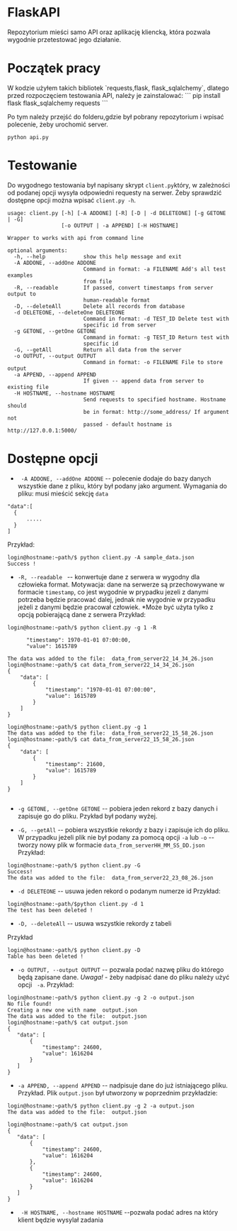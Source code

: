 # FlaskAPI

Repozytorium mieści samo API oraz aplikację kliencką, która pozwala wygodnie przetestować jego działanie.
<h1>Początek pracy</h1>
W kodzie użyłem takich bibliotek `requests,flask, flask_sqlalchemy`, dlatego przed rozpoczęciem testowania API, należy je zainstalować:
```
pip install flask flask_sqlalchemy requests
```

Po tym należy przejść do folderu,gdzie był pobrany repozytorium i wpisać polecenie, żeby urochomić server. 
```
python api.py
```
<h1> Testowanie </h1>

Do wygodnego testowania był napisany skrypt `client.py`który, w zależności od podanej opcji wysyła odpowiedni requesty 
na serwer. 
Żeby sprawdzić dostępne opcji można wpisać `client.py -h`.
```
usage: client.py [-h] [-A ADDONE] [-R] [-D | -d DELETEONE] [-g GETONE | -G]
                 [-o OUTPUT | -a APPEND] [-H HOSTNAME]

Wrapper to works with api from command line

optional arguments:
  -h, --help            show this help message and exit
  -A ADDONE, --addOne ADDONE
                        Command in format: -a FILENAME Add's all test examples
                        from file
  -R, --readable        If passed, convert timestamps from server output to
                        human-readable format
  -D, --deleteAll       Delete all records from database
  -d DELETEONE, --deleteOne DELETEONE
                        Command in format: -d TEST_ID Delete test with
                        specific id from server
  -g GETONE, --getOne GETONE
                        Command in format: -g TEST_ID Return test with
                        specific id
  -G, --getAll          Return all data from the server
  -o OUTPUT, --output OUTPUT
                        Command in format: -o FILENAME File to store output
  -a APPEND, --append APPEND
                        If given -- append data from server to existing file
  -H HOSTNAME, --hostname HOSTNAME
                        Send requests to specified hostname. Hostname should
                        be in format: http://some_address/ If argument not
                        passed - default hostname is http://127.0.0.1:5000/
```

<h1> Dostępne opcji </h1>

- ` -A ADDONE, --addOne ADDONE` -- polecenie dodaje do bazy danych wszystkie dane z pliku, który był podany jako argument. Wymagania do pliku:
musi mieścić sekcję `data`
```
"data":[
  {
      .....
  }
]
```
Przykład:
```
login@hostname:~path/$ python client.py -A sample_data.json
Success !
```

- `-R, --readable ` -- konwertuje dane z serwera w wygodny dla człowieka format. Motywacja: dane na serwerze są przechowywane w formacie `timestamp`,
co jest wygodnie w prypadku jezeli z danymi potrzeba będzie pracować dalej, jednak nie wygodnie w przypadku jeżeli z danymi będzie pracował człowiek.
*Może być użyta tylko z opcją pobierającą dane z serwera 
Przykład:
```
login@hostname:~path/$ python client.py -g 1 -R 

      "timestamp": 1970-01-01 07:00:00, 
      "value": 1615789
    
The data was added to the file:  data_from_server22_14_34_26.json
login@hostname:~path/$ cat data_from_server22_14_34_26.json
{
    "data": [
        {
            "timestamp": "1970-01-01 07:00:00",
            "value": 1615789
        }
    ]
}
   
login@hostname:~path/$ python client.py -g 1 
The data was added to the file:  data_from_server22_15_58_26.json
login@hostname:~path/$ cat data_from_server22_15_58_26.json 
{
    "data": [
        {
            "timestamp": 21600,
            "value": 1615789
        }
    ]
}
   
 ```
  - `-g GETONE, --getOne GETONE`  -- pobiera jeden rekord z bazy danych i zapisuje go do pliku. Pzykład był podany wyżej.
 
 - `-G, --getAll`  -- pobiera wszystkie rekordy z bazy i zapisuje ich do pliku. W przypadku jeżeli plik nie był podany za pomocą opcji `-a` lub `-o` -- tworzy nowy plik 
 w formacie `data_from_serverHH_MM_SS_DD.json`
 Przykład:
 ```
login@hostname:~path/$ python client.py -G
Success!
The data was added to the file:  data_from_server22_23_08_26.json

 ```
 
- `-d DELETEONE` -- usuwa jeden rekord o podanym numerze id
Przykład:
```
login@hostname:~path/$python client.py -d 1
The test has been deleted !

```

 
 - `-D, --deleteAll`  -- usuwa wszystkie rekordy z tabeli
 
 Przykład 
 ```
login@hostname:~path/$ python client.py -D
Table has been deleted !
 ```

 - `-o OUTPUT, --output OUTPUT`  -- pozwala podać nazwę pliku do którego będą zapisane dane. *Uwaga!* - żeby nadpisać dane do pliku należy użyć opcji ` -a`.
 Przykład:
 ```
login@hostname:~path/$ python client.py -g 2 -o output.json
No file found!
 Creating a new one with name  output.json
The data was added to the file:  output.json
login@hostname:~path/$ cat output.json 
{
    "data": [
        {
            "timestamp": 24600,
            "value": 1616204
        }
    ]
}
 ```
 
 - `-a APPEND, --append APPEND`  -- nadpisuje dane do już istniającego pliku.
 Przykład. Plik `output.json` był utworzony w poprzednim przykładzie:
 ```
login@hostname:~path/$ python client.py -g 2 -a output.json
The data was added to the file:  output.json

login@hostname:~path/$ cat output.json 
{
    "data": [
        {
            "timestamp": 24600,
            "value": 1616204
        },
        {
            "timestamp": 24600,
            "value": 1616204
        }
    ]
}
 ```
 - ` -H HOSTNAME, --hostname HOSTNAME`  --pozwała podać adres na który klient będzie wysylał zadania 
